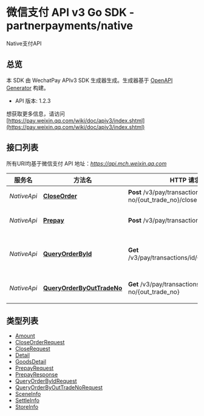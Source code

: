 # 微信支付 API v3 Go SDK - partnerpayments/native

Native支付API

## 总览
本 SDK 由 WechatPay APIv3 SDK 生成器生成。生成器基于 [OpenAPI Generator](https://openapi-generator.tech) 构建。

- API 版本: 1.2.3

想获取更多信息，请访问 [https://pay.weixin.qq.com/wiki/doc/apiv3/index.shtml](https://pay.weixin.qq.com/wiki/doc/apiv3/index.shtml)

## 接口列表

所有URI均基于微信支付 API 地址：*https://api.mch.weixin.qq.com*

服务名 | 方法名 | HTTP 请求 | 描述
------------ | ------------- | ------------- | -------------
*NativeApi* | [**CloseOrder**](NativeApi.md#closeorder) | **Post** /v3/pay/transactions/out-trade-no/{out_trade_no}/close | 关闭订单
*NativeApi* | [**Prepay**](NativeApi.md#prepay) | **Post** /v3/pay/transactions/native | Native支付预下单
*NativeApi* | [**QueryOrderById**](NativeApi.md#queryorderbyid) | **Get** /v3/pay/transactions/id/{transaction_id} | 微信支付订单号查询订单
*NativeApi* | [**QueryOrderByOutTradeNo**](NativeApi.md#queryorderbyouttradeno) | **Get** /v3/pay/transactions/out-trade-no/{out_trade_no} | 商户订单号查询订单


## 类型列表

 - [Amount](Amount.md)
 - [CloseOrderRequest](CloseOrderRequest.md)
 - [CloseRequest](CloseRequest.md)
 - [Detail](Detail.md)
 - [GoodsDetail](GoodsDetail.md)
 - [PrepayRequest](PrepayRequest.md)
 - [PrepayResponse](PrepayResponse.md)
 - [QueryOrderByIdRequest](QueryOrderByIdRequest.md)
 - [QueryOrderByOutTradeNoRequest](QueryOrderByOutTradeNoRequest.md)
 - [SceneInfo](SceneInfo.md)
 - [SettleInfo](SettleInfo.md)
 - [StoreInfo](StoreInfo.md)

